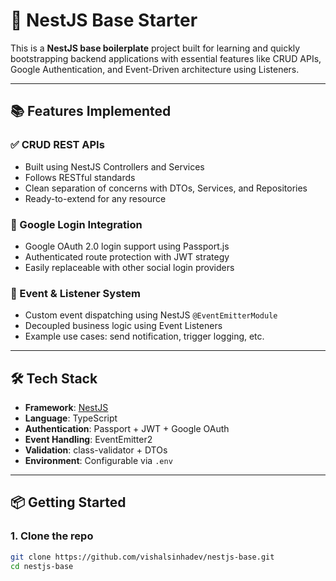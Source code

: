 # 🚀 NestJS Base Starter

This is a **NestJS base boilerplate** project built for learning and quickly bootstrapping backend applications with essential features like CRUD APIs, Google Authentication, and Event-Driven architecture using Listeners.

---

## 📚 Features Implemented

### ✅ CRUD REST APIs
- Built using NestJS Controllers and Services
- Follows RESTful standards
- Clean separation of concerns with DTOs, Services, and Repositories
- Ready-to-extend for any resource

### 🔐 Google Login Integration
- Google OAuth 2.0 login support using Passport.js
- Authenticated route protection with JWT strategy
- Easily replaceable with other social login providers

### 📢 Event & Listener System
- Custom event dispatching using NestJS `@EventEmitterModule`
- Decoupled business logic using Event Listeners
- Example use cases: send notification, trigger logging, etc.

---

## 🛠️ Tech Stack

- **Framework**: [NestJS](https://nestjs.com/)
- **Language**: TypeScript
- **Authentication**: Passport + JWT + Google OAuth
- **Event Handling**: EventEmitter2
- **Validation**: class-validator + DTOs
- **Environment**: Configurable via `.env`

---

## 📦 Getting Started

### 1. Clone the repo
```bash
git clone https://github.com/vishalsinhadev/nestjs-base.git
cd nestjs-base

